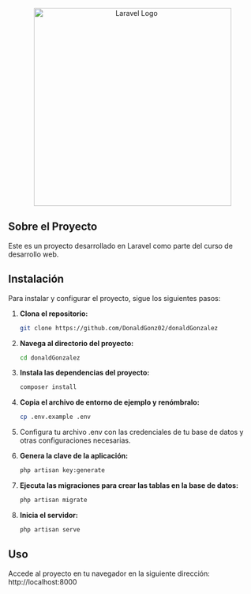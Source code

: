 <p align="center"><a href="https://laravel.com" target="_blank"><img src="https://raw.githubusercontent.com/laravel/art/master/logo-lockup/5%20SVG/2%20CMYK/1%20Full%20Color/laravel-logolockup-cmyk-red.svg" width="400" alt="Laravel Logo"></a></p>

## Sobre el Proyecto
Este es un proyecto desarrollado en Laravel como parte del curso de desarrollo web. 

## Instalación

Para instalar y configurar el proyecto, sigue los siguientes pasos:

1. **Clona el repositorio:**
   ```bash
   git clone https://github.com/DonaldGonz02/donaldGonzalez

2. **Navega al directorio del proyecto:**
   ```bash
   cd donaldGonzalez

3. **Instala las dependencias del proyecto:**
   ```bash
   composer install
   
4. **Copia el archivo de entorno de ejemplo y renómbralo:**
   ```bash
   cp .env.example .env

5. Configura tu archivo .env con las credenciales de tu base de datos y otras configuraciones necesarias.

6. **Genera la clave de la aplicación:**
   ```bash
   php artisan key:generate

7. **Ejecuta las migraciones para crear las tablas en la base de datos:**
   ```bash
   php artisan migrate

8. **Inicia el servidor:**
   ```bash
   php artisan serve

## Uso

Accede al proyecto en tu navegador en la siguiente dirección: http://localhost:8000